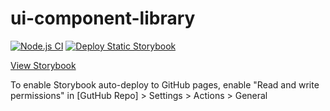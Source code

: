 # ui-component-library

[![Node.js CI](https://github.com/olivercaine/ui-component-library/actions/workflows/node.js.yml/badge.svg)](https://github.com/olivercaine/ui-component-library/actions/workflows/node.js.yml) [![Deploy Static Storybook](https://github.com/olivercaine/ui-component-library/actions/workflows/storybook.yml/badge.svg)](https://github.com/olivercaine/ui-component-library/actions/workflows/storybook.yml)

[View Storybook](https://olivercaine.github.io/ui-component-library)

To enable Storybook auto-deploy to GitHub pages, enable "Read and write permissions" in [GutHub Repo] > Settings > Actions > General